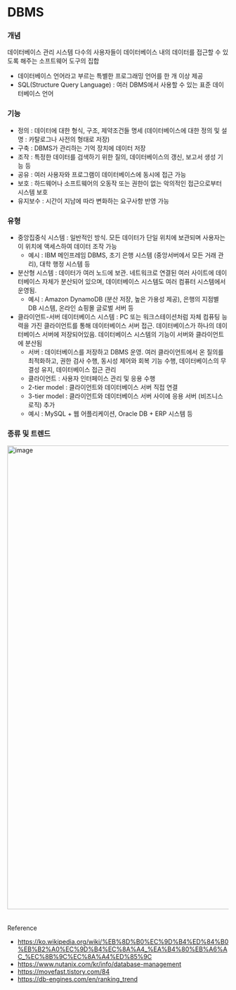 # DBMS

### 개념
데이터베이스 관리 시스템
다수의 사용자들이 데이터베이스 내의 데이터를 접근할 수 있도록 해주는 소프트웨어 도구의 집합
- 데이터베이스 언어라고 부르는 특별한 프로그래밍 언어를 한 개 이상 제공
- SQL(Structure Query Language) : 여러 DBMS에서 사용할 수 있는 표준 데이터베이스 언어

### 기능
- 정의 : 데이터에 대한 형식, 구조, 제약조건들 명세 (데이터베이스에 대한 정의 및 설명 : 카탈로그나 사전의 형태로 저장)
- 구축 : DBMS가 관리하는 기억 장치에 데이터 저장
- 조작 : 특정한 데이터를 검색하기 위한 질의, 데이터베이스의 갱신, 보고서 생성 기능 등
- 공유 : 여러 사용자와 프로그램이 데이터베이스에 동시에 접근 가능
- 보호 : 하드웨어나 소프트웨어의 오동작 또는 권한이 없는 악의적인 접근으로부터 시스템 보호
- 유지보수 : 시간이 지남에 따라 변화하는 요구사항 반영 가능

### 유형
- 중앙집중식 시스템 : 일반적인 방식. 모든 데이터가 단일 위치에 보관되며 사용자는 이 위치에 액세스하여 데이터 조작 가능
  - 예시 : IBM 메인프레임 DBMS, 초기 은행 시스템 (중앙서버에서 모든 거래 관리), 대학 행정 시스템 등
- 분산형 시스템 : 데이터가 여러 노드에 보관. 네트워크로 연결된 여러 사이트에 데이터베이스 자체가 분산되어 있으며, 데이터베이스 시스템도 여러 컴퓨터 시스템에서 운영됨.
  - 예시 : Amazon DynamoDB (분산 저장, 높은 가용성 제공), 은행의 지점별 DB 시스템, 온라인 쇼핑몰 글로벌 서버 등
- 클라이언트-서버 데이터베이스 시스템 : PC 또는 워크스테이션처럼 자체 컴퓨팅 능력을 가진 클라이언트를 통해 데이터베이스 서버 접근. 데이터베이스가 하나의 데이터베이스 서버에 저장되어있음. 데이터베이스 시스템의 기능이 서버와 클라이언트에 분산됨
  - 서버 : 데이터베이스를 저장하고 DBMS 운영. 여러 클라이언트에서 온 질의를 최적화하고, 권한 검사 수행, 동시성 제어와 회복 기능 수행, 데이터베이스의 무결성 유지, 데이터베이스 접근 관리
  - 클라이언트 : 사용자 인터페이스 관리 및 응용 수행
  - 2-tier model : 클라이언트와 데이터베이스 서버 직접 연결
  - 3-tier model : 클라이언트와 데이터베이스 서버 사이에 응용 서버 (비즈니스 로직) 추가
  - 예시 : MySQL + 웹 어플리케이션, Oracle DB + ERP 시스템 등

### 종류 및 트렌드
<img width="1053" alt="image" src="https://github.com/user-attachments/assets/db4f4182-ba92-49e4-9c42-65e8187731ba" />

<br/>
<br/>
<br/>
Reference

- https://ko.wikipedia.org/wiki/%EB%8D%B0%EC%9D%B4%ED%84%B0%EB%B2%A0%EC%9D%B4%EC%8A%A4_%EA%B4%80%EB%A6%AC_%EC%8B%9C%EC%8A%A4%ED%85%9C
- https://www.nutanix.com/kr/info/database-management
- https://movefast.tistory.com/84
- https://db-engines.com/en/ranking_trend
